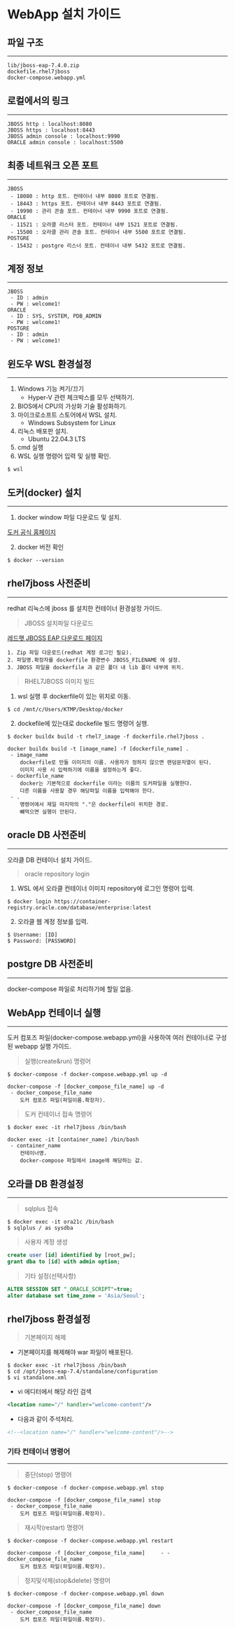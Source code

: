 # WebApp 설치 가이드

## 파일 구조
___

	lib/jboss-eap-7.4.0.zip
	dockefile.rhel7jboss
	docker-compose.webapp.yml

## 로컬에서의 링크
___

	JBOSS http : localhost:8080
	JBOSS https : localhost:8443
	JBOSS admin console : localhost:9990
	ORACLE admin console : localhost:5500

## 최종 네트워크 오픈 포트
___

	JBOSS
	 - 18080 : http 포트. 컨테이너 내부 8080 포트로 연결됨.
	 - 18443 : https 포트. 컨테이너 내부 8443 포트로 연결됨.
	 - 19990 : 관리 콘솔 포트. 컨테이너 내부 9990 포트로 연결됨.
	ORACLE
	 - 11521 : 오라클 리스터 포트. 컨테이너 내부 1521 포트로 연결됨.
	 - 15500 : 오라클 관리 콘솔 포트. 컨테이너 내부 5500 포트로 연결됨.
	POSTGRE
	 - 15432 : postgre 리스너 포트. 컨테이너 내부 5432 포트로 연결됨.

## 계정 정보
___

	JBOSS
	 - ID : admin
	 - PW : welcome1!
	ORACLE
	 - ID : SYS, SYSTEM, PDB_ADMIN
	 - PW : welcome1!
	POSTGRE
	 - ID : admin
	 - PW : welcome1!
	
## 윈도우 WSL 환경설정
___

1. Windows 기능 켜기/끄기
	- Hyper-V 관련 체크박스를 모두 선택하기.
2. BIOS에서 CPU의 가상화 기술 활성화하기.
3. 마이크로소프트 스토어에서 WSL 설치.
	- Windows Subsystem for Linux
4. 리눅스 배포판 설치.
	- Ubuntu 22.04.3 LTS
5. cmd 실행
6. WSL 실행 명령어 입력 및 실행 확인.

```
$ wsl
```

## 도커(docker) 설치
___

1. docker window 파일 다운로드 및 설치.

[도커 공식 홈페이지](https://www.docker.com/)

2. docker 버전 확인

```
$ docker --version
```

## rhel7jboss 사전준비
___

redhat 리눅스에 jboss 를 설치한 컨테이너 환경설정 가이드.

> JBOSS 설치파일 다운로드

[레드햇 JBOSS EAP 다운로드 페이지](https://developers.redhat.com/products/eap/download)

	1. Zip 파일 다운로드(redhat 계정 로그인 필요).
	2. 파일명.확장자를 dockerfile 환경변수 JBOSS_FILENAME 에 설정.
	3. JBOSS 파일을 dockerfile 과 같은 폴더 내 lib 폴더 내부에 위치.

> RHEL7JBOSS 이미지 빌드

1. wsl 실행 후 dockerfile이 있는 위치로 이동.

```
$ cd /mnt/c/Users/KTMP/Desktop/docker
```

2. dockefile에 있는대로 dockefile 빌드 명령어 실행.

```
$ docker buildx build -t rhel7_image -f dockerfile.rhel7jboss .
```
	docker buildx build -t [image_name] -f [dockerfile_name] .
	 - image_name
		dockerfile로 만들 이미지의 이름. 사용자가 정하지 않으면 랜덤문자열이 된다. 
		이미지 사용 시 입력하기에 이름을 설정하는게 좋다.
	 - dockerfile_name
		docker는 기본적으로 dockerfile 이라는 이름의 도커파일을 실행한다.
		다른 이름을 사용할 경우 해당파일 이름을 입력해야 한다.
	 - . 
		명령어에서 제일 마지막의 "."은 dockerfile이 위치한 경로.
		뺴먹으면 실행이 안된다.

## oracle DB 사전준비
___

오라클 DB 컨테이너 설치 가이드.

> oracle repository login

1. WSL 에서 오라클 컨테이너 이미지 repository에 로그인 명령어 입력.
```
$ docker login https://container-registry.oracle.com/database/enterprise:latest
```

2. 오라클 웹 계정 정보를 입력.
```
$ Username: [ID]
$ Password: [PASSWORD]
```

## postgre DB 사전준비
___

docker-compose 파일로 처리하기에 할일 없음.

## WebApp 컨테이너 실행
___

도커 컴포즈 파일(docker-compose.webapp.yml)을 사용하여 여러 컨테이너로 구성된 webapp 실행 가이드.

> 실행(create&run) 명령어
```
$ docker-compose -f docker-compose.webapp.yml up -d
```
	docker-compose -f [docker_compose_file_name] up -d
	 - docker_compose_file_name
		도커 컴포즈 파일(파일이름.확장자).

> 도커 컨테이너 접속 명령어
```
$ docker exec -it rhel7jboss /bin/bash
```

	docker exec -it [container_name] /bin/bash
	 - container_name
		컨테이너명.
		docker-compose 파일에서 image에 해당하는 값.

## 오라클 DB 환경설정
___

> sqlplus 접속

```
$ docker exec -it ora21c /bin/bash
$ sqlplus / as sysdba
```

> 사용자 계정 생성 

```sql
create user [id] identified by [root_pw];
grant dba to [id] with admin option;
```

> 기타 설정(선택사항)

```sql
ALTER SESSION SET "_ORACLE_SCRIPT"=true;
alter database set time_zone = 'Asia/Seoul';
```

## rhel7jboss 환경설정

> 기본페이지 해제

* 기본페이지를 해제해야 war 파일이 배포된다.

```
$ docker exec -it rhel7jboss /bin/bash
$ cd /opt/jboss-eap-7.4/standalone/configuration
$ vi standalone.xml
```

* vi 에디터에서 해당 라인 검색
```xml
<location name="/" handler="welcome-content"/>
```
* 다음과 같이 주석처리.
```xml
<!--<location name="/" handler="welcome-content"/>-->
```

### 기타 컨테이너 명령어
___

> 중단(stop) 명령어
```
$ docker-compose -f docker-compose.webapp.yml stop
```
	docker-compose -f [docker_compose_file_name] stop
	 - docker_compose_file_name
		도커 컴포즈 파일(파일이름.확장자).
		
> 재시작(restart) 명령어
```
$ docker-compose -f docker-compose.webapp.yml restart
```
	docker-compose -f [docker_compose_file_name] 	 - - docker_compose_file_name
		도커 컴포즈 파일(파일이름.확장자).

> 정지및삭제(stop&delete) 명령어
```
$ docker-compose -f docker-compose.webapp.yml down
```	
	docker-compose -f [docker_compose_file_name] down
	 - docker_compose_file_name
		도커 컴포즈 파일(파일이름.확장자).
		
